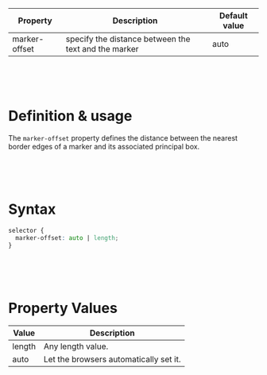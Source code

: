 | Property      | Description                                          | Default value |
| ------------- | ---------------------------------------------------- | ------------- |
| marker-offset | specify the distance between the text and the marker | auto          |

&nbsp;

&nbsp;

# Definition & usage

The `marker-offset` property defines the distance between the nearest border edges of a marker and its associated principal box.

&nbsp;

&nbsp;

# Syntax

```css
selector {
  marker-offset: auto | length;
}
```

&nbsp;

&nbsp;

# Property Values

| Value  | Description                            |
| ------ | -------------------------------------- |
| length | Any length value.                      |
| auto   | Let the browsers automatically set it. |

